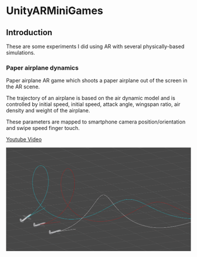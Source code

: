 # UnityARMiniGames

## Introduction

These are some experiments I did using AR with several physically-based simulations.

### Paper airplane dynamics

Paper airplane AR game which shoots a paper airplane out of the screen in the AR scene.

The trajectory of an airplane is based on the air dynamic model 
and is controlled by initial speed, initial speed, attack angle, wingspan ratio, air density and weight of the airplane.

These parameters are mapped to smartphone camera position/orientation and swipe speed finger touch.

[Youtube Video](https://youtu.be/cxWRUij9EBA)

![](gif/paperairplane.gif)

